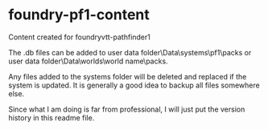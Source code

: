 # foundry-pf1-content
Content created for foundryvtt-pathfinder1

The .db files can be added to user data folder\Data\systems\pf1\packs or user data folder\Data\worlds\world name\packs.

Any files added to the systems folder will be deleted and replaced if the system is updated. It is generally a good idea to backup all files somewhere else. 

Since what I am doing is far from professional, I will just put the version history in this readme file. 
